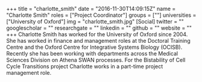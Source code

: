 +++
title = "charlotte_smith"
date = "2016-11-30T14:09:15Z"
name = "Charlotte Smith"
roles = ["Project Coordinator"]
groups = [""]
universities = ["University of Oxford"]
img = "charlotte_smith.jpg"
[Social]
  twitter = ""
  googlescholar = ""
  researchgate = ""
  linkedin = ""
  github = ""
  website = ""
+++
Charlotte Smith has worked for the University of Oxford since 2004. She has worked in finance and management roles at the Doctoral Training Centre and the Oxford Centre for Integrative Systems Biology (OCISB). Recently she has been working with departments across the Medical Sciences Division on Athena SWAN processes. For the Bistability of Cell Cycle Transitions project Charlotte works in a part-time project management role.
